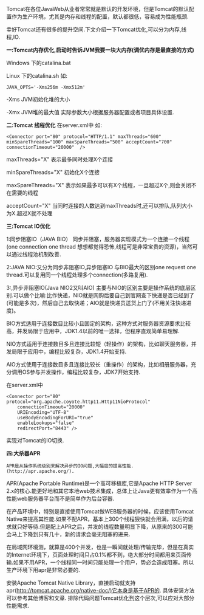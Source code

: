 Tomcat在各位JavaWeb从业者常常就是默认的开发环境，但是Tomcat的默认配置作为生产环境，尤其是内存和线程的配置，默认都很低，容易成为性能瓶颈.

幸好Tomcat还有很多的提升空间.下文介绍一下Tomcat优化,可以分为内存,线程,IO.

**一:Tomcat内存优化,启动时告诉JVM我要一块大内存(调优内存是最直接的方式)**

Windows 下的catalina.bat

Linux 下的catalina.sh 如:

```
JAVA_OPTS='-Xms256m -Xmx512m'
```

-Xms<size> JVM初始化堆的大小

-Xmx<size> JVM堆的最大值 实际参数大小根据服务器配置或者项目具体设置.

**二:Tomcat 线程优化** 在server.xml中 如:

```
<Connector port="80" protocol="HTTP/1.1" maxThreads="600" minSpareThreads="100" maxSpareThreads="500" acceptCount="700"
connectionTimeout="20000"  />
```

maxThreads="X" 表示最多同时处理X个连接

minSpareThreads="X" 初始化X个连接

maxSpareThreads="X" 表示如果最多可以有X个线程，一旦超过X个,则会关闭不在需要的线程

acceptCount="X" 当同时连接的人数达到maxThreads时,还可以排队,队列大小为X.超过X就不处理

**三:Tomcat IO优化**

1:同步阻塞IO（JAVA BIO） 同步并阻塞，服务器实现模式为一个连接一个线程(one connection one thread 想想都觉得恐怖,线程可是非常宝贵的资源)，当然可以通过线程池机制改善.

2:JAVA NIO:又分为同步非阻塞IO,异步阻塞IO 与BIO最大的区别one request one thread.可以复用同一个线程处理多个connection(多路复用).

3:,异步非阻塞IO(Java NIO2又叫AIO) 主要与NIO的区别主要是操作系统的底层区别.可以做个比喻:比作快递，NIO就是网购后要自己到官网查下快递是否已经到了(可能是多次)，然后自己去取快递；AIO就是快递员送货上门了(不用关注快递进度)。

BIO方式适用于连接数目比较小且固定的架构，这种方式对服务器资源要求比较高，并发局限于应用中，JDK1.4以前的唯一选择，但程序直观简单易理解.

NIO方式适用于连接数目多且连接比较短（轻操作）的架构，比如聊天服务器，并发局限于应用中，编程比较复杂，JDK1.4开始支持.

AIO方式使用于连接数目多且连接比较长（重操作）的架构，比如相册服务器，充分调用OS参与并发操作，编程比较复杂，JDK7开始支持.

在server.xml中

```
<Connector port="80" protocol="org.apache.coyote.http11.Http11NioProtocol" 
    connectionTimeout="20000" 
    URIEncoding="UTF-8" 
    useBodyEncodingForURI="true" 
    enableLookups="false" 
    redirectPort="8443" />
```

实现对Tomcat的IO切换.

**四:大杀器APR**

```
APR是从操作系统级别来解决异步的IO问题,大幅度的提高性能. (http://apr.apache.org/).
```

APR(Apache Portable Runtime)是一个高可移植库,它是Apache HTTP Server 2.x的核心.能更好地和其它本地web技术集成，总体上让Java更有效率作为一个高性能web服务器平台而不是简单作为后台容器.

在产品环境中，特别是直接使用Tomcat做WEB服务器的时候，应该使用Tomcat Native来提高其性能.如果不配APR，基本上300个线程狠快就会用满，以后的请求就只好等待.但是配上APR之后，并发的线程数量明显下降，从原来的300可能会马上下降到只有几十，新的请求会毫无阻塞的进来.

在局域网环境测，就算是400个并发，也是一瞬间就处理/传输完毕，但是在真实的Internet环境下，页面处理时间只占0.1%都不到，绝大部分时间都用来页面传输.如果不用APR，一个线程同一时间只能处理一个用户，势必会造成阻塞。所以生产环境下用apr是非常必要的.

安装Apache Tomcat Native Library，直接启动就支持apr(<http://tomcat.apache.org/native-doc/)它本身是基于APR的>. 具体安装方法可以参考其他博客和文章. 排除代码问题Tomcat优化到这个层次,可以应对大部分性能需求.